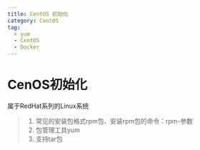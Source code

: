 ```yaml
---
title: CentOS 初始化
category: CentOS
tag:
  - yum
  - CentOS
  - Docker
---
```


# CenOS初始化
属于RedHat系列的Linux系统
>1. 常见的安装包格式rpm包、安装rpm包的命令：rpm-参数
>2. 包管理工具yum
>3. 支持tar包